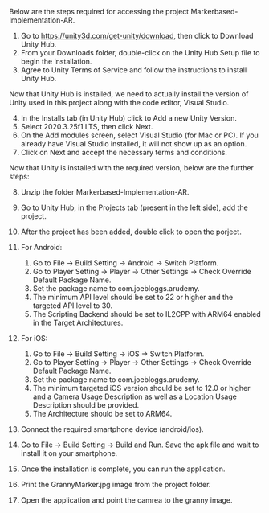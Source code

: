 Below are the steps required for accessing the project Markerbased-Implementation-AR.

1.  Go to https://unity3d.com/get-unity/download, then click to Download Unity Hub.
2.  From your Downloads folder, double-click on the Unity Hub Setup file to begin the installation.
3.  Agree to Unity Terms of Service and follow the instructions to install Unity Hub.

Now that Unity Hub is installed, we need to actually install the version of Unity used in this project along with the code editor, Visual Studio.

4.  In the Installs tab (in Unity Hub) click to Add a new Unity Version.
5.  Select 2020.3.25f1 LTS, then click Next.
6.  On the Add modules screen, select Visual Studio (for Mac or PC). If you already have Visual Studio installed, it will not show up as an option.
7.  Click on Next and accept the necessary terms and conditions.

Now that Unity is installed with the required version, below are the further steps:

8.  Unzip the folder Markerbased-Implementation-AR.
9.  Go to Unity Hub, in the Projects tab (present in the left side), add the project.
10. After the project has been added, double click to open the porject.

11. For Android:
    1.  Go to File -> Build Setting -> Android -> Switch Platform.
    2.  Go to Player Setting -> Player -> Other Settings -> Check Override Default Package Name.
    3.  Set the package name to com.joebloggs.arudemy.
    4.  The minimum API level should be set to 22 or higher and the targeted API level to 30.
    5.  The Scripting Backend should be set to IL2CPP with ARM64 enabled in the Target Architectures.
    
12. For iOS:
    1.  Go to File -> Build Setting -> iOS -> Switch Platform.
    2.  Go to Player Setting -> Player -> Other Settings -> Check Override Default Package Name.
    3.  Set the package name to com.joebloggs.arudemy.
    4.  The minimum targeted iOS version should be set to 12.0 or higher and a Camera Usage Description as well as a Location Usage Description should be provided.
    5.  The Architecture should be set to ARM64.
    
13. Connect the required smartphone device (android/ios).
14. Go to File -> Build Setting -> Build and Run. Save the apk file and wait to install it on your smartphone.
15. Once the installation is complete, you can run the application.
16. Print the GrannyMarker.jpg image from the project folder.
17. Open the application and point the camrea to the granny image.

